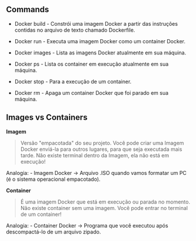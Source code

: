 ## Commands

- Docker build - Constrói uma imagem Docker a partir das instruções contidas no arquivo de texto chamado Dockerfile.

- Docker run - Executa uma imagem Docker como um container Docker.

- Docker images - Lista as imagens Docker atualmente em sua máquina.

- Docker ps - Lista os container em execução atualmente em sua máquina.

- Docker stop - Para a execução de um container.

- Docker rm - Apaga um container Docker que foi parado em sua máquina.

## Images vs Containers

**Imagem**

> Versão "empacotada" do seu projeto.
> Você pode criar uma Imagem Docker enviá-la para outros lugares, para que seja executada mais tarde.
> Não existe terminal dentro da Imagem, ela não está em execução!

Analogia: - Imagem Docker -> Arquivo .ISO quando vamos formatar um PC (é o sistema operacional empacotado).

**Container**

> É uma imagem Docker que está em execução ou parada no momento.
> Não existe container sem uma imagem.
> Você pode entrar no terminal de um container!

Analogia: - Container Docker -> Programa que você executou após descompactá-lo de um arquivo zipado.
